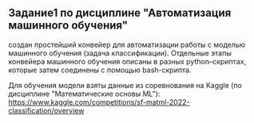 ## Задание1 по дисциплине "Автоматизация машинного обучения"

 создан простейший конвейер для автоматизации работы с моделью машинного обучения (задача классификации). 
 Отдельные этапы конвейера машинного обучения описаны в разных python–скриптах, которые затем соединены с помощью bash-скрипта.
  
 Для обучения модели взяты данные из соревнования на Kaggle (по дисциплине "Математические основы ML"): 
 https://www.kaggle.com/competitions/sf-matml-2022-classification/overview

